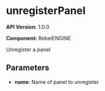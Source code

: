 # unregisterPanel

**API Version:** 1.0.0

**Component:** RebelENGINE

Unregister a panel

## Parameters

- **name**: Name of panel to unregister

